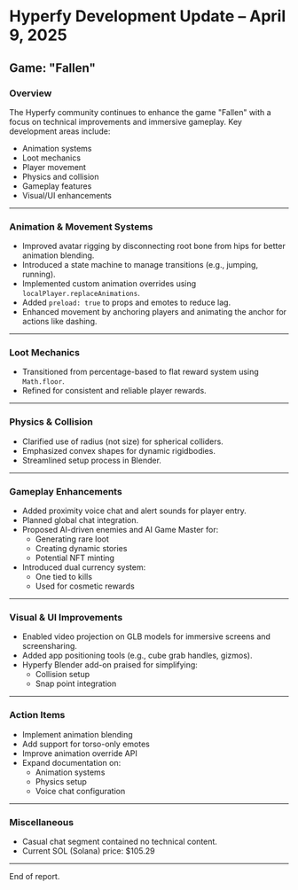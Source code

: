 # Hyperfy Development Update – April 9, 2025

## Game: "Fallen"

### Overview
The Hyperfy community continues to enhance the game "Fallen" with a focus on technical improvements and immersive gameplay. Key development areas include:

- Animation systems
- Loot mechanics
- Player movement
- Physics and collision
- Gameplay features
- Visual/UI enhancements

---

### Animation & Movement Systems

- Improved avatar rigging by disconnecting root bone from hips for better animation blending.
- Introduced a state machine to manage transitions (e.g., jumping, running).
- Implemented custom animation overrides using `localPlayer.replaceAnimations`.
- Added `preload: true` to props and emotes to reduce lag.
- Enhanced movement by anchoring players and animating the anchor for actions like dashing.

---

### Loot Mechanics

- Transitioned from percentage-based to flat reward system using `Math.floor`.
- Refined for consistent and reliable player rewards.

---

### Physics & Collision

- Clarified use of radius (not size) for spherical colliders.
- Emphasized convex shapes for dynamic rigidbodies.
- Streamlined setup process in Blender.

---

### Gameplay Enhancements

- Added proximity voice chat and alert sounds for player entry.
- Planned global chat integration.
- Proposed AI-driven enemies and AI Game Master for:
  - Generating rare loot
  - Creating dynamic stories
  - Potential NFT minting
- Introduced dual currency system:
  - One tied to kills
  - Used for cosmetic rewards

---

### Visual & UI Improvements

- Enabled video projection on GLB models for immersive screens and screensharing.
- Added app positioning tools (e.g., cube grab handles, gizmos).
- Hyperfy Blender add-on praised for simplifying:
  - Collision setup
  - Snap point integration

---

### Action Items

- Implement animation blending
- Add support for torso-only emotes
- Improve animation override API
- Expand documentation on:
  - Animation systems
  - Physics setup
  - Voice chat configuration

---

### Miscellaneous

- Casual chat segment contained no technical content.
- Current SOL (Solana) price: $105.29

--- 

End of report.